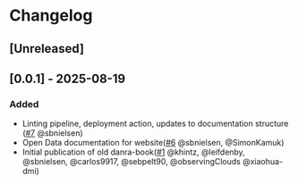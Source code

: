 # Changelog

## [Unreleased]

## [0.0.1] - 2025-08-19
### Added
 - Linting pipeline, deployment action, updates to documentation structure ([#7](https://github.com/dmidk/danradocs/pull/7) @sbnielsen)
 - Open Data documentation for website([#6](https://github.com/dmidk/danradocs/pull/6) @sbnielsen, @SimonKamuk)
 - Initial publication of old danra-book([#1](https://github.com/dmidk/danradocs/pull/1) @khintz, @leifdenby, @sbnielsen, @carlos9917, @sebpelt90, @observingClouds @xiaohua-dmi)